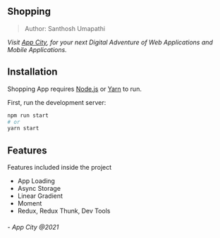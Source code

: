 ## Shopping

> Author: Santhosh Umapathi

_Visit [App City](https://app-city.co), for your next Digital Adventure of Web Applications and Mobile Applications._

## Installation

Shopping App requires [Node.js](https://nodejs.org/) or [Yarn](https://yarnpkg.com/) to run.

First, run the development server:

```bash
npm run start
# or
yarn start
```

## Features

Features included inside the project

- App Loading
- Async Storage
- Linear Gradient
- Moment
- Redux, Redux Thunk, Dev Tools

###### - App City @2021
